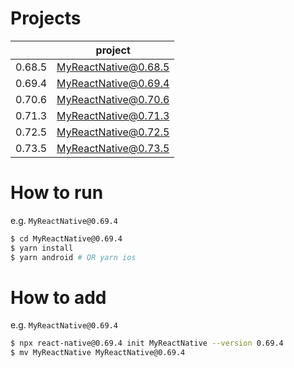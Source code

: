# Projects

|        | project              |
|--------|----------------------|
| 0.68.5 | MyReactNative@0.68.5 |
| 0.69.4 | MyReactNative@0.69.4 |
| 0.70.6 | MyReactNative@0.70.6 |
| 0.71.3 | MyReactNative@0.71.3 |
| 0.72.5 | MyReactNative@0.72.5 |
| 0.73.5 | MyReactNative@0.73.5 |

# How to run

e.g. `MyReactNative@0.69.4`

```sh
$ cd MyReactNative@0.69.4
$ yarn install
$ yarn android # OR yarn ios
```

# How to add

e.g. `MyReactNative@0.69.4`

```sh
$ npx react-native@0.69.4 init MyReactNative --version 0.69.4
$ mv MyReactNative MyReactNative@0.69.4
```

